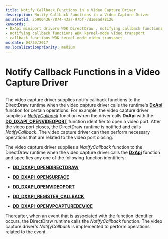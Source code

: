 ```yaml
---
title: Notify Callback Functions in a Video Capture Driver
description: Notify Callback Functions in a Video Capture Driver
ms.assetid: 2b900436-7874-43a7-97bf-7d1eead78126
keywords:
- DxApi miniport drivers WDK DirectDraw , notifying callback functions
- notifying callback functions WDK kernel-mode video transport
- callback functions WDK kernel-mode video transport
ms.date: 04/20/2017
ms.localizationpriority: medium
---
```


# Notify Callback Functions in a Video Capture Driver


## <span id="ddk_notify_callback_functions_in_a_video_capture_driver_gg"></span><span id="DDK_NOTIFY_CALLBACK_FUNCTIONS_IN_A_VIDEO_CAPTURE_DRIVER_GG"></span>


The video capture driver supplies notify callback functions to the DirectDraw runtime when the video capture driver calls the runtime's [**DxApi**](https://msdn.microsoft.com/library/windows/hardware/ff557364) function for certain operations. For example, the video capture driver supplies a [*NotifyCallback*](https://msdn.microsoft.com/library/windows/hardware/ff568545) function when the driver calls **DxApi** with the [**DD\_DXAPI\_OPENVIDEOPORT**](https://msdn.microsoft.com/library/windows/hardware/ff551498) function identifier to open a video port. After the video port closes, the DirectDraw runtime is notified and calls *NotifyCallback*. The video capture driver can then perform necessary operations that are related to the video port closing.

The video capture driver supplies a *NotifyCallback* function to the DirectDraw runtime when the video capture driver calls the [**DxApi**](https://msdn.microsoft.com/library/windows/hardware/ff557364) function and specifies any one of the following function identifiers:

-   [**DD\_DXAPI\_OPENDIRECTDRAW**](https://msdn.microsoft.com/library/windows/hardware/ff550702)

-   [**DD\_DXAPI\_OPENSURFACE**](https://msdn.microsoft.com/library/windows/hardware/ff550711)

-   [**DD\_DXAPI\_OPENVIDEOPORT**](https://msdn.microsoft.com/library/windows/hardware/ff551498)

-   [**DD\_DXAPI\_REGISTER\_CALLBACK**](https://msdn.microsoft.com/library/windows/hardware/ff551502)

-   [**DD\_DXAPI\_OPENVPCAPTUREDEVICE**](https://msdn.microsoft.com/library/windows/hardware/ff551500)

Thereafter, when an event that is associated with the function identifier occurs, the DirectDraw runtime calls the *NotifyCallback* function. The video capture driver's *NotifyCallback* is implemented to perform operations related to the event.

 

 





